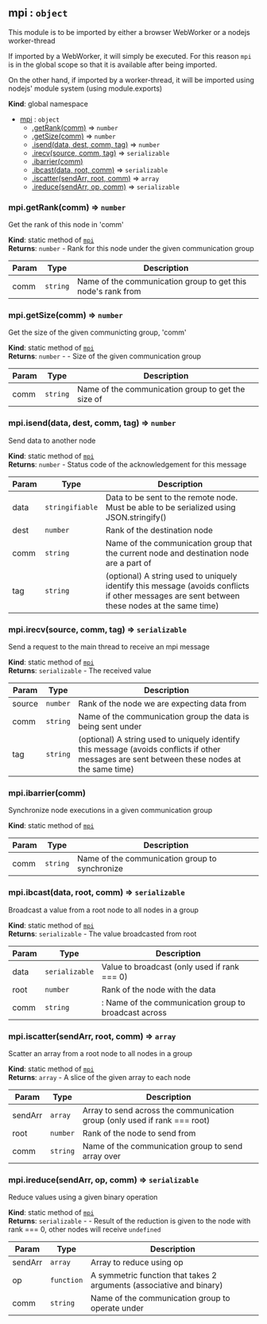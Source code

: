 <a name="mpi"></a>

## mpi : <code>object</code>
This module is to be imported by either a browser WebWorker or a nodejs worker-thread

If imported by a WebWorker, it will simply be executed. For this reason `mpi` is in the global scope so that it is available after being imported.

On the other hand, if imported by a worker-thread, it will be imported using nodejs' module system (using module.exports)

**Kind**: global namespace  

* [mpi](#mpi) : <code>object</code>
    * [.getRank(comm)](#mpi.getRank) ⇒ <code>number</code>
    * [.getSize(comm)](#mpi.getSize) ⇒ <code>number</code>
    * [.isend(data, dest, comm, tag)](#mpi.isend) ⇒ <code>number</code>
    * [.irecv(source, comm, tag)](#mpi.irecv) ⇒ <code>serializable</code>
    * [.ibarrier(comm)](#mpi.ibarrier)
    * [.ibcast(data, root, comm)](#mpi.ibcast) ⇒ <code>serializable</code>
    * [.iscatter(sendArr, root, comm)](#mpi.iscatter) ⇒ <code>array</code>
    * [.ireduce(sendArr, op, comm)](#mpi.ireduce) ⇒ <code>serializable</code>

<a name="mpi.getRank"></a>

### mpi.getRank(comm) ⇒ <code>number</code>
Get the rank of this node in 'comm'

**Kind**: static method of [<code>mpi</code>](#mpi)  
**Returns**: <code>number</code> - Rank for this node under the given communication group  

| Param | Type | Description |
| --- | --- | --- |
| comm | <code>string</code> | Name of the communication group to get this node's rank from |

<a name="mpi.getSize"></a>

### mpi.getSize(comm) ⇒ <code>number</code>
Get the size of the given communicting group, 'comm'

**Kind**: static method of [<code>mpi</code>](#mpi)  
**Returns**: <code>number</code> - - Size of the given communication group  

| Param | Type | Description |
| --- | --- | --- |
| comm | <code>string</code> | Name of the communication group to get the size of |

<a name="mpi.isend"></a>

### mpi.isend(data, dest, comm, tag) ⇒ <code>number</code>
Send data to another node

**Kind**: static method of [<code>mpi</code>](#mpi)  
**Returns**: <code>number</code> - Status code of the acknowledgement for this message  

| Param | Type | Description |
| --- | --- | --- |
| data | <code>stringifiable</code> | Data to be sent to the remote node. Must be able to be serialized using JSON.stringify() |
| dest | <code>number</code> | Rank of the destination node |
| comm | <code>string</code> | Name of the communication group that the current node and destination node are a part of |
| tag | <code>string</code> | (optional) A string used to uniquely identify this message (avoids conflicts if other messages are sent between these nodes at the same time) |

<a name="mpi.irecv"></a>

### mpi.irecv(source, comm, tag) ⇒ <code>serializable</code>
Send a request to the main thread to receive an mpi message

**Kind**: static method of [<code>mpi</code>](#mpi)  
**Returns**: <code>serializable</code> - The received value  

| Param | Type | Description |
| --- | --- | --- |
| source | <code>number</code> | Rank of the node we are expecting data from |
| comm | <code>string</code> | Name of the communication group the data is being sent under |
| tag | <code>string</code> | (optional) A string used to uniquely identify this message (avoids conflicts if other messages are sent between these nodes at the same time) |

<a name="mpi.ibarrier"></a>

### mpi.ibarrier(comm)
Synchronize node executions in a given communication group

**Kind**: static method of [<code>mpi</code>](#mpi)  

| Param | Type | Description |
| --- | --- | --- |
| comm | <code>string</code> | Name of the communication group to synchronize |

<a name="mpi.ibcast"></a>

### mpi.ibcast(data, root, comm) ⇒ <code>serializable</code>
Broadcast a value from a root node to all nodes in a group

**Kind**: static method of [<code>mpi</code>](#mpi)  
**Returns**: <code>serializable</code> - The value broadcasted from root  

| Param | Type | Description |
| --- | --- | --- |
| data | <code>serializable</code> | Value to broadcast (only used if rank === 0) |
| root | <code>number</code> | Rank of the node with the data |
| comm | <code>string</code> | : Name of the communication group to broadcast across |

<a name="mpi.iscatter"></a>

### mpi.iscatter(sendArr, root, comm) ⇒ <code>array</code>
Scatter an array from a root node to all nodes in a group

**Kind**: static method of [<code>mpi</code>](#mpi)  
**Returns**: <code>array</code> - A slice of the given array to each node  

| Param | Type | Description |
| --- | --- | --- |
| sendArr | <code>array</code> | Array to send across the communication group (only used if rank === root) |
| root | <code>number</code> | Rank of the node to send from |
| comm | <code>string</code> | Name of the communication group to send array over |

<a name="mpi.ireduce"></a>

### mpi.ireduce(sendArr, op, comm) ⇒ <code>serializable</code>
Reduce values using a given binary operation

**Kind**: static method of [<code>mpi</code>](#mpi)  
**Returns**: <code>serializable</code> - - Result of the reduction is given to the node with rank === 0, other nodes will receive `undefined`  

| Param | Type | Description |
| --- | --- | --- |
| sendArr | <code>array</code> | Array to reduce using op |
| op | <code>function</code> | A symmetric function that takes 2 arguments (associative and binary) |
| comm | <code>string</code> | Name of the communication group to operate under |

